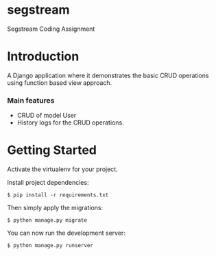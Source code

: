 # segstream
Segstream Coding Assignment

# Introduction

A Django application where it demonstrates the basic CRUD operations using function based view approach.

### Main features

* CRUD of model User
* History logs for the CRUD operations.

# Getting Started
    
Activate the virtualenv for your project.
    
Install project dependencies:

    $ pip install -r requirements.txt
    
    
Then simply apply the migrations:

    $ python manage.py migrate
    

You can now run the development server:

    $ python manage.py runserver
